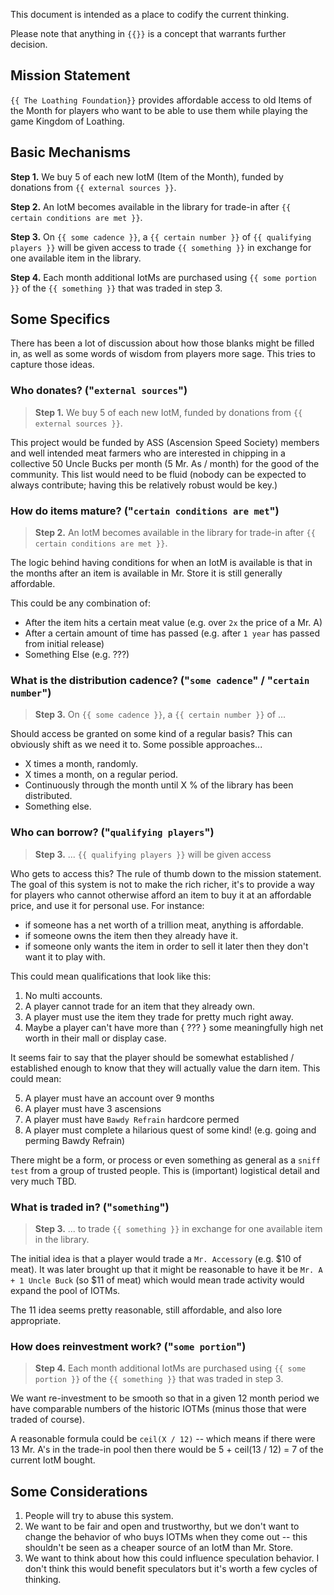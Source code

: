 This document is intended as a place to codify the current thinking.

Please note that anything in `{{}}` is a concept that warrants further decision.

## Mission Statement

`{{ The Loathing Foundation}}` provides affordable access to old Items of the Month for players who want to be able to use them while playing the game Kingdom of Loathing.

## Basic Mechanisms

**Step 1.** We buy 5 of each new IotM (Item of the Month), funded by donations from `{{ external sources }}`.

**Step 2.** An IotM becomes available in the library for trade-in after `{{ certain conditions are met }}`.

**Step 3.** On `{{ some cadence }}`, a `{{ certain number }}` of `{{ qualifying players }}` will be given access to trade `{{ something }}` in exchange for one available item in the library.

**Step 4.** Each month additional IotMs are purchased using `{{ some portion }}` of the `{{ something }}` that was traded in step 3.

## Some Specifics

There has been a lot of discussion about how those blanks might be filled in, as well as some words of wisdom from players more sage.  This tries to capture those ideas.

### Who donates? ("`external sources`")

> **Step 1.** We buy 5 of each new IotM, funded by donations from `{{ external sources }}`.

This project would be funded by ASS (Ascension Speed Society) members and well intended meat farmers who are interested in chipping in a collective 50 Uncle Bucks per month (5 Mr. As / month) for the good of the community.  This list would need to be fluid (nobody can be expected to always contribute; having this be relatively robust would be key.)

### How do items mature? ("`certain conditions are met`")

> **Step 2.** An IotM becomes available in the library for trade-in after `{{ certain conditions are met }}`.

The logic behind having conditions for when an IotM is available is that in the months after an item is available in Mr. Store it is still generally affordable.

This could be any combination of:

* After the item hits a certain meat value (e.g. over `2x` the price of a Mr. A)
* After a certain amount of time has passed (e.g. after `1 year` has passed from initial release)
* Something Else (e.g. ???)

### What is the distribution cadence? ("`some cadence`" / "`certain number`")

> **Step 3.** On `{{ some cadence }}`, a `{{ certain number }}` of ...

Should access be granted on some kind of a regular basis?  This can obviously shift as we need it to.  Some possible approaches...

* X times a month, randomly.
* X times a month, on a regular period.
* Continuously through the month until X % of the library has been distributed.
* Something else.

### Who can borrow? ("`qualifying players`")
> **Step 3.** ... `{{ qualifying players }}` will be given access

Who gets to access this?  The rule of thumb down to the mission statement.  The goal of this system is not to make the rich richer, it's to provide a way for players who cannot otherwise afford an item to buy it at an affordable price, and use it for personal use.  For instance:

* if someone has a net worth of a trillion meat, anything is affordable. 
* if someone owns the item then they already have it.
* if someone only wants the item in order to sell it later then they don't want it to play with.

This could mean qualifications that look like this:

1. No multi accounts.
2. A player cannot trade for an item that they already own.
3. A player must use the item they trade for pretty much right away.
4. Maybe a player can't have more than { ??? } some meaningfully high net worth in their mall or display case.

It seems fair to say that the player should be somewhat established / established enough to know that they will actually value the darn item.  This could mean:

5. A player must have an account over 9 months
6. A player must have 3 ascensions
7. A player must have `Bawdy Refrain` hardcore permed
8. A player must complete a hilarious quest of some kind!  (e.g. going and perming Bawdy Refrain)

There might be a form, or process or even something as general as a `sniff test` from a group of trusted people.  This is (important) logistical detail and very much TBD.

### What is traded in? ("`something`")
> **Step 3.** ... to trade `{{ something }}` in exchange for one available item in the library.

The initial idea is that a player would trade a `Mr. Accessory` (e.g. $10 of meat).
It was later brought up that it might be reasonable to have it be `Mr. A + 1 Uncle Buck` (so $11 of meat) which would mean trade activity would expand the pool of IOTMs.

The 11 idea seems pretty reasonable, still affordable, and also lore appropriate.

### How does reinvestment work? ("`some portion`")

> **Step 4.** Each month additional IotMs are purchased using `{{ some portion }}` of the `{{ something }}` that was traded in step 3.

We want re-investment to be smooth so that in a given 12 month period we have comparable numbers of the historic IOTMs (minus those that were traded of course).

A reasonable formula could be `ceil(X / 12)` -- which means if there were 13 Mr. A's in the trade-in pool then there would be 5 + ceil(13 / 12) = 7 of the current IotM bought.

## Some Considerations

1. People will try to abuse this system.
2. We want to be fair and open and trustworthy, but we don't want to change the behavior of who buys IOTMs when they come out -- this shouldn't be seen as a cheaper source of an IotM than Mr. Store.
3. We want to think about how this could influence speculation behavior.  I don't think this would benefit speculators but it's worth a few cycles of thinking.
